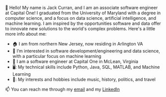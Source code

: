👋 Hello! My name is Jack Curran, and I am an associate software engineer at Capital One! I graduated from the University of Maryland with a degree in computer science, and a focus on data science, artificial intelligence, and machine learning. I am inspired by the opportunities software and data offer to innovate new solutions to the world's complex problems. Here's a little more info about me:

- 🏠 I am from northern New Jersey, now residing in Arlington VA
- 👀 I’m interested in software development/engineering and data science, with a particular focus on machine learning
- 🏢 I am a software engineer at Capital One in McLean, Virginia
- 🖥️: My technical skills include Python, Java, SQL, MATLAB, and Machine Learning
- 🎵: My interests and hobbies include music, history, politics, and travel

📫 You can reach me through my [email](jackcurran49@gmail.com) and my [LinkedIn](https://www.linkedin.com/in/jackcurran49/)
